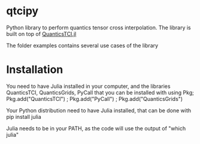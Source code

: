 #  qtcipy
Python library to perform quantics tensor cross interpolation. The library
is built on top of [QuanticsTCI.jl]([Ohttps://github.com/tensor4all/QuanticsTCI.jl?tab=readme-ov-file)

The folder examples contains several use cases of the library

# Installation

You need to have Julia installed in your computer, and the libraries
QuanticsTCI, QuanticsGrids, PyCall that you can be installed with
using Pkg; Pkg.add("QuanticsTCI") ; Pkg.add("PyCall") ; Pkg.add("QuanticsGrids")

Your Python distribution need to have Julia installed, that can be done with
pip install julia

Julia needs to be in your PATH, as the code will use the output of "which julia"

